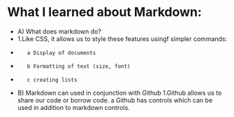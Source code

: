 # What I learned about Markdown:

- A) What does markdown do?
-    1.Like CSS, it allows us to style these features usingf simpler commands:
-        a Display of documents
-        b Formatting of text (size, font)
-        c creating lists
- B) Markdown can used in conjunction with Github
      1.Github allows us to share our code or borrow code.
         a Github has controls which can be used in addition to markdown controls.
